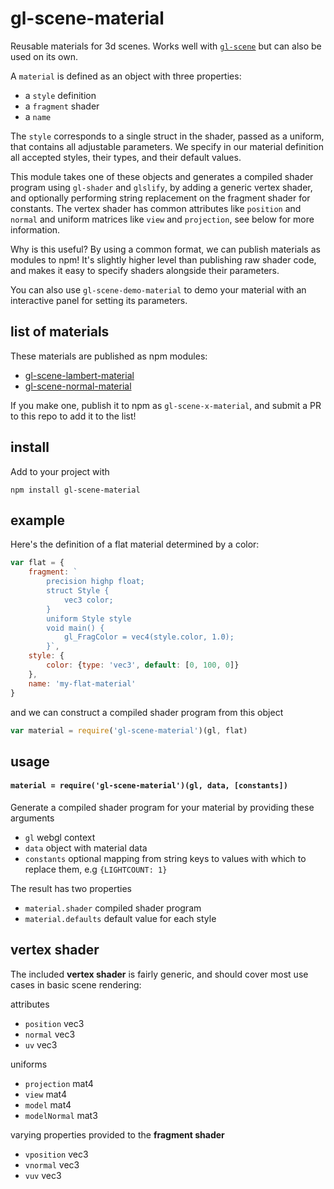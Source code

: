 # gl-scene-material

Reusable materials for 3d scenes. Works well with [`gl-scene`](https://github.com/freeman-lab/gl-scene) but can also be used on its own.

A `material` is defined as an object with three properties:
- a `style` definition
- a `fragment` shader
- a `name`

The `style` corresponds to a single struct in the shader, passed as a uniform, that contains all adjustable parameters. We specify in our material definition all accepted styles, their types, and their default values.

This module takes one of these objects and generates a compiled shader program using `gl-shader` and `glslify`, by adding a generic vertex shader, and optionally performing string replacement on the fragment shader for constants. The vertex shader has common attributes like `position` and `normal` and uniform matrices like `view` and `projection`, see below for more information.

Why is this useful? By using a common format, we can publish materials as modules to npm! It's slightly higher level than publishing raw shader code, and makes it easy to specify shaders alongside their parameters. 

You can also use `gl-scene-demo-material` to demo your material with an interactive panel for setting its parameters.

## list of materials

These materials are published as npm modules:
- [gl-scene-lambert-material](https://github.com/freeman-lab/gl-scene-lambert-material)
- [gl-scene-normal-material](https://github.com/freeman-lab/gl-scene-normal-material)

If you make one, publish it to npm as `gl-scene-x-material`, and submit a PR to this repo to add it to the list!

## install

Add to your project with
```
npm install gl-scene-material
```

## example

Here's the definition of a flat material determined by a color:

```javascript
var flat = {
	fragment: `
		precision highp float;
		struct Style {
			vec3 color;
		}
		uniform Style style
		void main() {
	  		gl_FragColor = vec4(style.color, 1.0);
		}`,
	style: {
		color: {type: 'vec3', default: [0, 100, 0]}
	},
	name: 'my-flat-material'
}
```

and we can construct a compiled shader program from this object

```javascript
var material = require('gl-scene-material')(gl, flat)
```

## usage

#### `material = require('gl-scene-material')(gl, data, [constants])`

Generate a compiled shader program for your material by providing these arguments
- `gl` webgl context
- `data` object with material data
- `constants` optional mapping from string keys to values with which to replace them, e.g `{LIGHTCOUNT: 1}`

The result has two properties
- `material.shader` compiled shader program
- `material.defaults` default value for each style

## vertex shader

The included **vertex shader** is fairly generic, and should cover most use cases in basic scene rendering:

attributes
- `position` vec3
- `normal` vec3
- `uv` vec3

uniforms
- `projection` mat4
- `view` mat4
- `model` mat4
- `modelNormal` mat3

varying properties provided to the **fragment shader**
- `vposition` vec3
- `vnormal` vec3
- `vuv` vec3